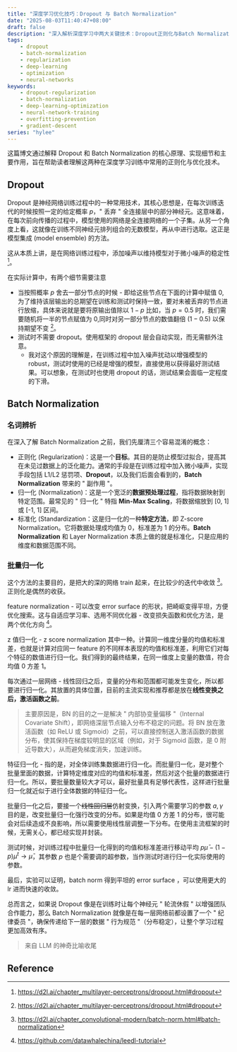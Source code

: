 ```yaml
---
title: "深度学习优化技巧：Dropout 与 Batch Normalization"
date: "2025-08-03T11:40:47+08:00"
draft: false
description: "深入解析深度学习中两大关键技术：Dropout正则化与Batch Normalization优化方法，包含核心原理、实现细节和实际应用指南。"
tags: 
    - dropout
    - batch-normalization
    - regularization
    - deep-learning
    - optimization
    - neural-networks
keywords:
    - dropout-regularization
    - batch-normalization
    - deep-learning-optimization
    - neural-network-training
    - overfitting-prevention
    - gradient-descent
series: "hylee"
---
```

这篇博文通过解释 Dropout 和 Batch Normalization 的核心原理、实现细节和主要作用，旨在帮助读者理解这两种在深度学习训练中常用的正则化与优化技术。

<!--more-->

## Dropout

Dropout 是神经网络训练过程中的一种常用技术，其核心思想是，在每次训练迭代的时候按照一定的给定概率 $p$，" 丢弃 " 全连接层中的部分神经元。这意味着，在每次前向传播的过程中，模型使用的网络是全连接网络的一个子集。从另一个角度上看，这就像在训练不同神经元排列组合的无数模型，再从中进行选取。这正是模型集成 (model ensemble) 的方法。

这从本质上讲，是在网络训练过程中，添加噪声以维持模型对于微小噪声的稳定性 [^1]。

在实际计算中，有两个细节需要注意

- 当按照概率 $p$ 舍去一部分节点的时候 - 即给这些节点在下面的计算中赋值 0, 为了维持该层输出的总期望在训练和测试时保持一致，要对未被丢弃的节点进行放缩，具体来说就是要将原输出值除以 $1-p$ 比如，当 $p=0.5$ 时，我们需要随机将一半的节点赋值为 0,同时对另一部分节点的数值翻倍 ($1-0.5$) 以保持期望不变 [^1]。
- 测试时不需要 dropout。使用框架的 dropout 层会自动实现，而无需额外注意。
 	- 我对这个原因的理解是，在训练过程中加入噪声扰动以增强模型的 robust，测试时使用的已经是增强的模型，直接使用以获得最好测试结果。可以想象，在测试时也使用 dropout 的话，测试结果会面临一定程度的下滑。

## Batch Normalization

### 名词辨析

在深入了解 Batch Normalization 之前，我们先厘清三个容易混淆的概念：

- 正则化 (Regularization)：这是一个**目标**。其目的是防止模型过拟合，提高其在未见过数据上的泛化能力。通常的手段是在训练过程中加入微小噪声，实现手段包括 L1/L2 惩罚项、**Dropout**，以及我们后面会看到的，**Batch Normalization** 带来的 " 副作用 "。
- 归一化 (Normalization)：这是一个宽泛的**数据预处理过程**，指将数据映射到特定范围。最常见的 " 归一化 " 特指 **Min-Max Scaling**，将数据缩放到 [0, 1] 或 [-1, 1] 区间。
- 标准化 (Standardization：这是归一化的一种**特定方法**，即 Z-score Normalization。它将数据处理成均值为 0，标准差为 1 的分布。**Batch Normalization** 和 Layer Normalization 本质上做的就是标准化，只是应用的维度和数据范围不同。

### 批量归一化

这个方法的主要目的，是把大的深的网络 train 起来，在比较少的迭代中收敛 [^2]。正则化是偶然的收获。

feature normalization - 可以改变 error surface 的形状，把崎岖变得平坦，方便优化搜索。这与自适应学习率、选用不同优化器 - 改变损失函数和优化方法，是两个优化方向 [^3]。

z 值归一化 - z score normalization 其中一种。计算同一维度分量的均值和标准差，也就是计算对应同一 feature 的不同样本表现的均值和标准差，利用它们对每个特征的数值进行归一化。我们得到的最终结果，在同一维度上变量的数值，符合均值 0 方差 1。

每次通过一层网络 - 线性回归之后，变量的分布和范围都可能发生变化，所以都要进行归一化。其放置的具体位置，目前的主流实现和推荐都是放在**线性变换之后，激活函数之前**。

> 主要原因是，BN 的目的之一是解决 " 内部协变量偏移 "（Internal Covariate Shift），即网络深层节点输入分布不稳定的问题。将 BN 放在激活函数（如 ReLU 或 Sigmoid）之前，可以直接控制送入激活函数的数据分布，使其保持在梯度较明显的区域（例如，对于 Sigmoid 函数，是 0 附近导数大），从而避免梯度消失，加速训练。

特征归一化 - 指的是，对全体训练集数据进行归一化。而批量归一化，是对整个批量里面的数据，计算特定维度对应的均值和标准差，然后对这个批量的数据进行归一化。所以，要批量数量较大才可以，最好批量具有足够代表性，这样进行批量归一化就近似于进行全体数据的特征归一化。

批量归一化之后，要接一个~~线性回归层~~仿射变换，引入两个需要学习的参数 $a,\gamma$ 目的是，改变批量归一化强行改变的分布。如果是均值 0 方差 1 的分布，很可能会对后续造成不良影响，所以需要使用线性层调整一下分布。在使用主流框架的时候，无需关心，都已经实现并封装。

测试时候，对训练过程中批量归一化得到的均值和标准差进行移动平均 $p\bar{\mu}-(1-p)\mu^{t}\to\bar{\mu}$，其参数 $p$ 也是个需要调的超参数，当作测试时进行归一化实际使用的参数。

最后，实验可以证明，batch norm 得到平坦的 error surface ，可以使用更大的 lr 进而快速的收敛。

总而言之，如果说 Dropout 像是在训练时让每个神经元 " 轮流休假 " 以增强团队合作能力，那么 Batch Normalization 就像是在每一层网络前都设置了一个 " 纪律委员 "，确保传递给下一层的数据 " 行为规范 "（分布稳定），让整个学习过程更加高效有序。

> 来自 LLM 的神奇比喻收尾

## Reference

[^1]:<https://d2l.ai/chapter_multilayer-perceptrons/dropout.html#dropout>
[^2]:<https://d2l.ai/chapter_convolutional-modern/batch-norm.html#batch-normalization>
[^3]:<https://github.com/datawhalechina/leedl-tutorial>
